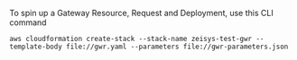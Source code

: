 To spin up a Gateway Resource, Request and Deployment, use this CLI command
```
aws cloudformation create-stack --stack-name zeisys-test-gwr --template-body file://gwr.yaml --parameters file://gwr-parameters.json
```
